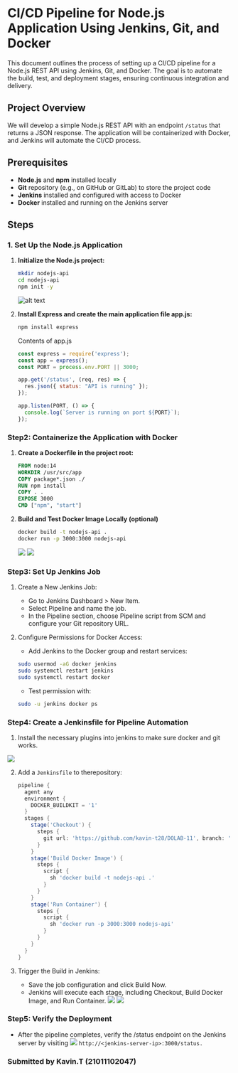# CI/CD Pipeline for Node.js Application Using Jenkins, Git, and Docker

This document outlines the process of setting up a CI/CD pipeline for a Node.js REST API using Jenkins, Git, and Docker. The goal is to automate the build, test, and deployment stages, ensuring continuous integration and delivery.

## Project Overview
We will develop a simple Node.js REST API with an endpoint `/status` that returns a JSON response. The application will be containerized with Docker, and Jenkins will automate the CI/CD process.

## Prerequisites
- **Node.js** and **npm** installed locally
- **Git** repository (e.g., on GitHub or GitLab) to store the project code
- **Jenkins** installed and configured with access to Docker
- **Docker** installed and running on the Jenkins server

## Steps

### 1. Set Up the Node.js Application
1. **Initialize the Node.js project:**
   ```bash
   mkdir nodejs-api
   cd nodejs-api
   npm init -y
    ```
    ![alt text](/images/Screenshot%20From%202024-10-30%2010-03-50.png)

2. **Install Express and create the main application file app.js:**
    ```bash
    npm install express
    ```    
    Contents of app.js

    ```javascript
    const express = require('express');
    const app = express();
    const PORT = process.env.PORT || 3000;

    app.get('/status', (req, res) => {
      res.json({ status: "API is running" });
    });

    app.listen(PORT, () => {
      console.log(`Server is running on port ${PORT}`);
    });
    ```

### Step2: Containerize the Application with Docker
 
1. **Create a Dockerfile in the project root:**
    ```Dockerfile
    FROM node:14
    WORKDIR /usr/src/app
    COPY package*.json ./
    RUN npm install
    COPY . .
    EXPOSE 3000
    CMD ["npm", "start"]
    ```
2. **Build and Test Docker Image Locally (optional)**
    ```bash
    docker build -t nodejs-api .
    docker run -p 3000:3000 nodejs-api
    ```

    ![](images/Screenshot%20From%202024-10-30%2010-09-13.png)
    ![](images/Screenshot%20From%202024-10-30%2010-09-35.png)

### Step3: Set Up Jenkins Job

1. Create a New Jenkins Job:
    - Go to Jenkins Dashboard > New Item.
    - Select Pipeline and name the job.
    - In the Pipeline section, choose Pipeline script from SCM and configure your Git repository URL.

2. Configure Permissions for Docker Access:
    - Add Jenkins to the Docker group and restart services:

    ```bash
    sudo usermod -aG docker jenkins
    sudo systemctl restart jenkins
    sudo systemctl restart docker
    ```
    - Test permission with:
    ```bash
    sudo -u jenkins docker ps
    ```

### Step4: Create a Jenkinsfile for Pipeline Automation


1. Install the necessary plugins into jenkins to make sure docker and git   works.

![](images/Screenshot%20From%202024-10-30%2010-14-37.png)

2. Add a `Jenkinsfile` to therepository:

    ```groovy
    pipeline {
      agent any
      environment {
        DOCKER_BUILDKIT = '1'
      }
      stages {
        stage('Checkout') {
          steps {
            git url: 'https://github.com/kavin-t28/DOLAB-11', branch: 'main'
          }
        }
        stage('Build Docker Image') {
          steps {
            script {
              sh 'docker build -t nodejs-api .'
            }
          }
        }
        stage('Run Container') {
          steps {
            script {
              sh 'docker run -p 3000:3000 nodejs-api'
            }
          }
        }
      }
    }
    ```

3. Trigger the Build in Jenkins:
    - Save the job configuration and click Build Now.
    - Jenkins will execute each stage, including Checkout, Build Docker Image, and Run Container.
![](images/Screenshot%20From%202024-10-30%2010-21-32.png)
![](images/Screenshot%20From%202024-10-30%2010-53-42.png)


### Step5: Verify the Deployment

- After the pipeline completes, verify the /status endpoint on the Jenkins server by visiting 
![](images/Screenshot%20From%202024-10-30%2010-54-33.png)
`http://<jenkins-server-ip>:3000/status.`



### Submitted by Kavin.T (21011102047)